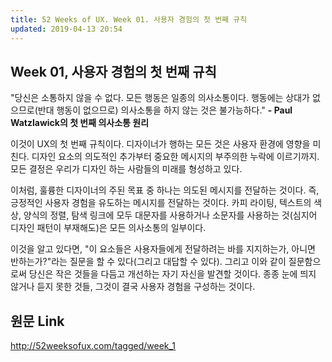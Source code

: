```yaml
---
title: 52 Weeks of UX. Week 01. 사용자 경험의 첫 번째 규칙
updated: 2019-04-13 20:54
---
```


## Week 01, 사용자 경험의 첫 번째 규칙

<div class="divider"></div>

"당신은 소통하지 않을 수 없다. 모든 행동은 일종의 의사소통이다. 행동에는 상대가 없으므로(반대 행동이 없으므로) 의사소통을 하지 않는 것은 불가능하다." 
**- Paul Watzlawick의 첫 번째 의사소통 원리**

이것이 UX의 첫 번째 규칙이다. 디자이너가 행하는 모든 것은 사용자 환경에 영향을 미친다. 디자인 요소의 의도적인 추가부터 중요한 메시지의 부주의한 누락에 이르기까지. 모든 결정은 우리가 디자인 하는 사람들의 미래를 형성하고 있다.

이처럼, 훌륭한 디자이너의 주된 목표 중 하나는 의도된 메시지를 전달하는 것이다. 즉, 긍정적인 사용자 경험을 유도하는 메시지를 전달하는 것이다. 카피 라이팅, 텍스트의 색상, 양식의 정렬, 탐색 링크에 모두 대문자를 사용하거나 소문자를 사용하는 것(심지어 디자인 패턴이 부재해도)은 모든 의사소통의 일부이다.

이것을 알고 있다면, "이 요소들은 사용자들에게 전달하려는 바를 지지하는가, 아니면 반하는가?"라는 질문을 할 수 있다(그리고 대답할 수 있다). 그리고 이와 같이 질문함으로써 당신은 작은 것들을 다듬고 개선하는 자기 자신을 발견할 것이다. 종종 눈에 띄지 않거나 듣지 못한 것들, 그것이 결국 사용자 경험을 구성하는 것이다.

## 원문 Link

<div class="divider"></div>

<http://52weeksofux.com/tagged/week_1>
